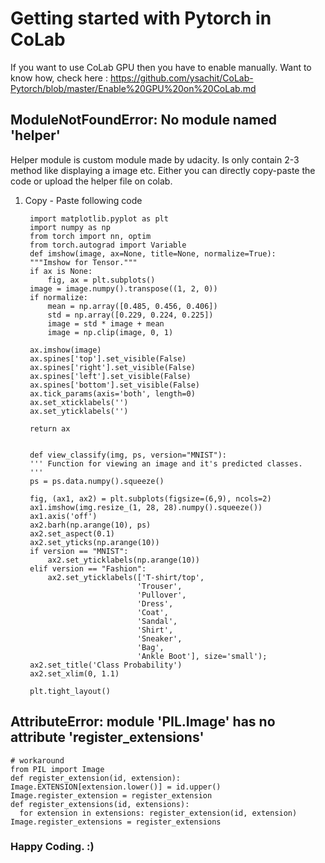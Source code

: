 # Getting started with Pytorch in CoLab

If you want to use CoLab GPU then you have to enable manually. 
Want to know how, check here : https://github.com/ysachit/CoLab-Pytorch/blob/master/Enable%20GPU%20on%20CoLab.md

## ModuleNotFoundError: No module named 'helper'

Helper module is custom module made by udacity. Is only contain 2-3 method like displaying a image etc. Either you can directly copy-paste the code or upload the helper file on colab.


1. Copy - Paste following code
    
        import matplotlib.pyplot as plt
        import numpy as np
        from torch import nn, optim
        from torch.autograd import Variable
        def imshow(image, ax=None, title=None, normalize=True):
        """Imshow for Tensor."""
        if ax is None:
            fig, ax = plt.subplots()
        image = image.numpy().transpose((1, 2, 0))
        if normalize:
            mean = np.array([0.485, 0.456, 0.406])
            std = np.array([0.229, 0.224, 0.225])
            image = std * image + mean
            image = np.clip(image, 0, 1)
    
        ax.imshow(image)
        ax.spines['top'].set_visible(False)
        ax.spines['right'].set_visible(False)
        ax.spines['left'].set_visible(False)
        ax.spines['bottom'].set_visible(False)
        ax.tick_params(axis='both', length=0)
        ax.set_xticklabels('')
        ax.set_yticklabels('')
    
        return ax
    
    
        def view_classify(img, ps, version="MNIST"):
        ''' Function for viewing an image and it's predicted classes.
        '''
        ps = ps.data.numpy().squeeze()
    
        fig, (ax1, ax2) = plt.subplots(figsize=(6,9), ncols=2)
        ax1.imshow(img.resize_(1, 28, 28).numpy().squeeze())
        ax1.axis('off')
        ax2.barh(np.arange(10), ps)
        ax2.set_aspect(0.1)
        ax2.set_yticks(np.arange(10))
        if version == "MNIST":
            ax2.set_yticklabels(np.arange(10))
        elif version == "Fashion":
            ax2.set_yticklabels(['T-shirt/top',
                                'Trouser',
                                'Pullover',
                                'Dress',
                                'Coat',
                                'Sandal',
                                'Shirt',
                                'Sneaker',
                                'Bag',
                                'Ankle Boot'], size='small');
        ax2.set_title('Class Probability')
        ax2.set_xlim(0, 1.1)
    
        plt.tight_layout()

 
 ## AttributeError: module 'PIL.Image' has no attribute 'register_extensions'

    # workaround 
    from PIL import Image
    def register_extension(id, extension): Image.EXTENSION[extension.lower()] = id.upper()
    Image.register_extension = register_extension
    def register_extensions(id, extensions): 
      for extension in extensions: register_extension(id, extension)
    Image.register_extensions = register_extensions
 
 ### Happy Coding. :)
